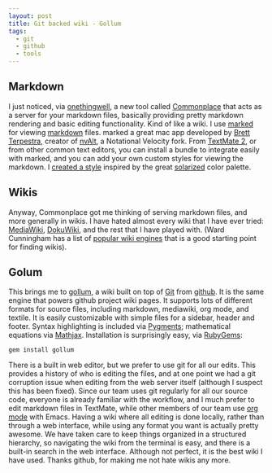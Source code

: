 ```yaml
---
layout: post
title: Git backed wiki - Gollum
tags: 
  - git
  - github
  - tools
---
```


## Markdown

I just noticed, via [onethingwell](http://onethingwell.org/post/35638422041/commonplace), a new tool called [Commonplace](http://helloform.com/projects/commonplace/) that acts as a server for your markdown files, basically providing pretty markdown rendering and basic editing functionality. Kind of like a wiki. I use [marked](http://markedapp.com/) for viewing [markdown](http://daringfireball.net/projects/markdown/) files. marked a great mac app developed by [Brett Terpestra](http://brettterpstra.com/), creator of [nvAlt](http://brettterpstra.com/project/nvalt/), a Notational Velocity fork. From [TextMate 2](https://github.com/textmate/textmate), or from other common text editors, you can install a bundle to integrate easily with marked, and you can add your own custom styles for viewing the markdown. I [created a style](https://github.com/jgoodall/markedapp-solarized) inspired by the great [solarized](http://ethanschoonover.com/solarized) color palette.

## Wikis

Anyway, Commonplace got me thinking of serving markdown files, and more generally in wikis. I have hated almost every wiki that I have ever tried: [MediaWiki](https://www.mediawiki.org/wiki/MediaWiki), [DokuWiki](https://www.dokuwiki.org/dokuwiki), and the rest that I have played with. (Ward Cunningham has a list of [popular wiki engines](http://c2.com/cgi/wiki?TopTenWikiEngines) that is a good starting point for finding wikis). 

## Golum

This brings me to [gollum](https://github.com/github/gollum), a wiki built on top of [Git](http://git-scm.com/) from [github](https://github.com/). It is the same engine that powers github project wiki pages. It supports lots of different formats for source files, including markdown, mediawiki, org mode, and textile. It is easily customizable with simple files for a sidebar, header and footer. Syntax highlighting is included via [Pygments](http://pygments.org/);  mathematical equations via [Mathjax](http://docs.mathjax.org/en/latest/index.html). Installation is surprisingly easy, via [RubyGems](https://rubygems.org/):

    gem install gollum
    
There is a built in web editor, but we prefer to use git for all our edits. This provides a history of who is editing the files, and at one point we had a git corruption issue when editing from the web server itself (although I suspect this has been fixed). Since our team uses git regularly for all our source code, everyone is already familiar with the workflow, and I much prefer to edit markdown files in TextMate, while other members of our team use [org mode](http://orgmode.org/) with Emacs. Having a wiki where all editing is done locally, rather than through a web interface, while using any format you want is actually pretty awesome. We have taken care to keep things organized in a structured hierarchy, so navigating the wiki from the terminal is easy, and there is a built-in search in the web interface. Although not perfect, it is the best wiki I have used. Thanks github, for making me not hate wikis any more.